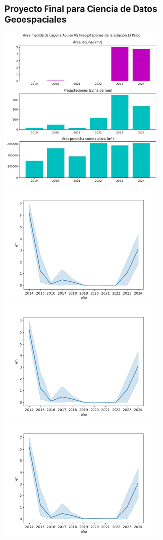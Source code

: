 # Proyecto Final para Ciencia de Datos Geoespaciales
![](https://github.com/cristobalstrange/AnalisisLagunaAculeo/blob/main/visualizaciones/arealaguna_precip_areacrop.jpg)
![](visualizaciones/area_segun_tiempo.png)
![](visualizaciones/area_segun_tiempo.png)
![](visualizaciones/area_segun_tiempo.png)
